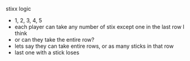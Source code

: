 stixx logic
  - 1, 2, 3, 4, 5
  - each player can take any number of stix except one in the last row I think
  - or can they take the entire row?
  - lets say they can take entire rows, or as many sticks in that row
  - last one with a stick loses